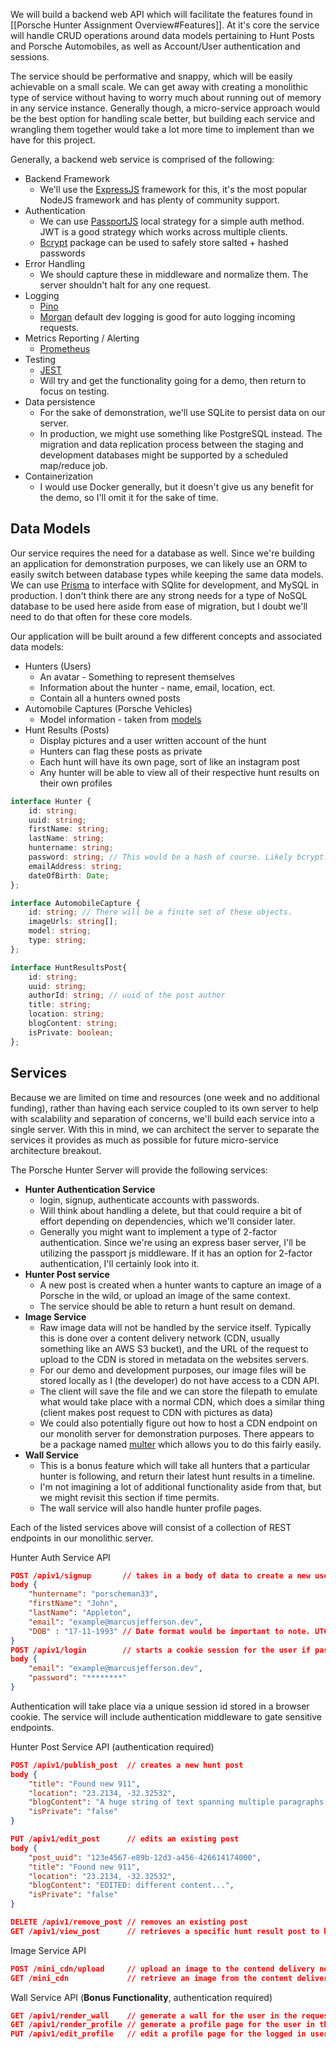 We will build a backend web API which will facilitate the features found in [[Porsche Hunter Assignment Overview#Features]]. At it's core the service will handle CRUD operations around data models pertaining to Hunt Posts and Porsche Automobiles, as well as Account/User authentication and sessions.

The service should be performative and snappy, which will be easily achievable on a small scale. We can get away with creating a monolithic type of service without having to worry much about running out of memory in any service instance. Generally though, a micro-service approach would be the best option for handling scale better, but building each service and wrangling them together would take a lot more time to implement than we have for this project.

Generally, a backend web service is comprised of the following:
- Backend Framework
	- We'll use the [ExpressJS](https://expressjs.com/) framework for this, it's the most popular NodeJS framework and has plenty of community support.
- Authentication
	- We can use [PassportJS](https://www.passportjs.org/packages/passport-local/) local strategy for a simple auth method. JWT is a good strategy which works across multiple clients.
	- [Bcrypt](https://www.npmjs.com/package/bcryptjs) package can be used to safely store salted + hashed passwords
- Error Handling
	- We should capture these in middleware and normalize them. The server shouldn't halt for any one request.
- Logging
	- [Pino](https://github.com/pinojs/pino)
	- [Morgan](https://github.com/expressjs/morgan) default dev logging is good for auto logging incoming requests.
- Metrics Reporting / Alerting
	- [Prometheus](https://prometheus.io/)
- Testing
	- [JEST](https://jestjs.io/)
	- Will try and get the functionality going for a demo, then return to focus on testing.
- Data persistence
	- For the sake of demonstration, we'll use SQLite to persist data on our server.
	- In production, we might use something like PostgreSQL instead. The migration and data replication process between the staging and development databases might be supported by a scheduled map/reduce job.
- Containerization
	- I would use Docker generally, but it doesn't give us any benefit for the demo, so I'll omit it for the sake of time.
## Data Models

Our service requires the need for a database as well. Since we're building an application for demonstration purposes, we can likely use an ORM to easily switch between database types while keeping the same data models. We can use [Prisma](https://www.prisma.io/express) to interface with SQlite for development, and MySQL in production. I don't think there are any strong needs for a type of NoSQL database to be used here aside from ease of migration, but I doubt we'll need to do that often for these core models.

Our application will be built around a few different concepts and associated data models:

- Hunters (Users)
	- An avatar - Something to represent themselves
	- Information about the hunter - name, email, location, ect.
	- Contain all a hunters owned posts
- Automobile Captures (Porsche Vehicles)
	- Model information - taken from [models](https://www.porsche.com/usa/models/)
- Hunt Results (Posts)
	- Display pictures and a user written account of the hunt
	- Hunters can flag these posts as private
	- Each hunt will have its own page, sort of like an instagram post
	- Any hunter will be able to view all of their respective hunt results on their own profiles

```typescript
interface Hunter {
	id: string;
	uuid: string;
	firstName: string;
	lastName: string;
	huntername: string;
	password: string; // This would be a hash of course. Likely bcrypt.
	emailAddress: string;
	dateOfBirth: Date;
};
```

```typescript
interface AutomobileCapture {
	id: string; // There will be a finite set of these objects.
	imageUrls: string[];
	model: string;
	type: string;
};
```

```typescript
interface HuntResultsPost{
	id: string;
	uuid: string;
	authorId: string; // uuid of the post author
	title: string;
	location: string;
	blogContent: string;
	isPrivate: boolean;
};
```

## Services
Because we are limited on time and resources (one week and no additional funding), rather than having each service coupled to its own server to help with scalability and separation of concerns, we'll build each service into a single server. With this in mind, we can architect the server to separate the services it provides as much as possible for future micro-service architecture breakout.

The Porsche Hunter Server will provide the following services:
- **Hunter Authentication Service** 
	- login, signup, authenticate accounts with passwords. 
	- Will think about handling a delete, but that could require a bit of effort depending on dependencies, which we'll consider later.
	- Generally you might want to implement a type of 2-factor authentication. Since we're using an express baser server, I'll be utilizing the passport js middleware. If it has an option for 2-factor authentication, I'll certainly look into it.
- **Hunter Post service** 
	- A new post is created when a hunter wants to capture an image of a Porsche in the wild, or upload an image of the same context.
	- The service should be able to return a hunt result on demand.
- **Image Service**
	- Raw image data will not be handled by the service itself. Typically this is done over a content delivery network (CDN, usually something like an AWS S3 bucket), and the URL of the request to upload to the CDN is stored in metadata on the websites servers.
	- For our demo and development purposes, our image files will be stored locally as I (the developer) do not have access to a CDN API.
	- The client will save the file and we can store the filepath to emulate what would take place with a normal CDN, which does a similar thing (client makes post request to CDN with pictures as data)
	- We could also potentially figure out how to host a CDN endpoint on our monolith server for demonstration purposes. There appears to be a package named [multer](https://www.npmjs.com/package/multer) which allows you to do this fairly easily.
- **Wall Service**
	- This is a bonus feature which will take all hunters that a particular hunter is following, and return their latest hunt results in a timeline.
	- I'm not imagining a lot of additional functionality aside from that, but we might revisit this section if time permits.
	- The wall service will also handle hunter profile pages.

Each of the listed services above will consist of a collection of REST endpoints in our monolithic server.

Hunter Auth Service API
```json
POST /apiv1/signup       // takes in a body of data to create a new user
body {
	"huntername": "porscheman33",
	"firstName": "John",
	"lastName": "Appleton",
	"email": "example@marcusjefferson.dev",
	"DOB" : "17-11-1993" // Date format would be important to note. UTC-8
}
POST /apiv1/login        // starts a cookie session for the user if passed auth
body {
	"email": "example@marcusjefferson.dev",
	"password": "********"
}
```

Authentication will take place via a unique session id stored in a browser cookie. The service will include authentication middleware to gate sensitive endpoints.

Hunter Post Service API (authentication required)
```json
POST /apiv1/publish_post  // creates a new hunt post
body {
	"title": "Found new 911",
	"location": "23.2134, -32.32532",
	"blogContent": "A huge string of text spanning multiple paragraphs related to this post...",
	"isPrivate": "false"
}

PUT /apiv1/edit_post      // edits an existing post
body {
	"post_uuid": "123e4567-e89b-12d3-a456-426614174000",
	"title": "Found new 911",
	"location": "23.2134, -32.32532",
	"blogContent": "EDITED: different content...",
	"isPrivate": "false"
}

DELETE /apiv1/remove_post // removes an existing post
GET /apiv1/view_post      // retrieves a specific hunt result post to be viewed.
```

Image Service API
```json
POST /mini_cdn/upload     // upload an image to the contend delivery network
GET /mini_cdn             // retrieve an image from the content delivery network
```

Wall Service API (**Bonus Functionality**, authentication required)
```json
GET /apiv1/render_wall    // generate a wall for the user in the request
GET /apiv1/render_profile // generate a profile page for the user in the reuqest
PUT /apiv1/edit_profile   // edit a profile page for the logged in user
```
